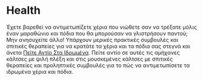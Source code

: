 # Health
Έχετε βαρεθεί να αντιμετωπίζετε χέρια που νιώθετε σαν να τρέξατε μόλις έναν μαραθώνιο και πόδια που θα μπορούσαν να γλιστρήσουν παντού; Μην ανησυχείτε άλλο! Υπάρχουν μερικές πρακτικές συμβουλές και σπιτικές θεραπείες για να κρατάτε τα χέρια και τα πόδια σας στεγνά και άνετα [Πείτε Αντίο Στα Ιδρωμένα](https://anetapodia.gr/stegna-podia-prolipsi-kata-ton-limokseon/). Πείτε αντίο σε αυτές τις αμήχανες κάλτσες με ψιλή πλέξη και στις μουσκεμένες κάλτσες με σπιτικές θεραπείες και προληπτικές συμβουλές για το πώς να αντιμετωπίσετε τα ιδρωμένα χέρια και πόδια.

